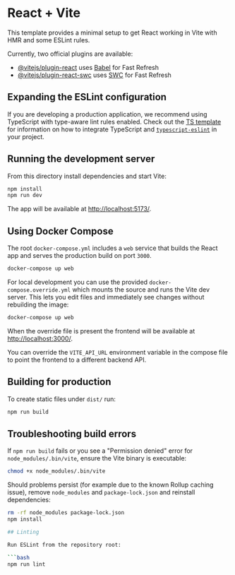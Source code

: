 # React + Vite

This template provides a minimal setup to get React working in Vite with HMR and some ESLint rules.

Currently, two official plugins are available:

- [@vitejs/plugin-react](https://github.com/vitejs/vite-plugin-react/blob/main/packages/plugin-react) uses [Babel](https://babeljs.io/) for Fast Refresh
- [@vitejs/plugin-react-swc](https://github.com/vitejs/vite-plugin-react/blob/main/packages/plugin-react-swc) uses [SWC](https://swc.rs/) for Fast Refresh

## Expanding the ESLint configuration

If you are developing a production application, we recommend using TypeScript with type-aware lint rules enabled. Check out the [TS template](https://github.com/vitejs/vite/tree/main/packages/create-vite/template-react-ts) for information on how to integrate TypeScript and [`typescript-eslint`](https://typescript-eslint.io) in your project.

## Running the development server

From this directory install dependencies and start Vite:

```bash
npm install
npm run dev
```

The app will be available at <http://localhost:5173/>.

## Using Docker Compose

The root `docker-compose.yml` includes a `web` service that builds the React app
and serves the production build on port `3000`.

```bash
docker-compose up web
```

For local development you can use the provided `docker-compose.override.yml`
which mounts the source and runs the Vite dev server. This lets you edit files
and immediately see changes without rebuilding the image:

```bash
docker-compose up web
```

When the override file is present the frontend will be available at
<http://localhost:3000/>.

You can override the `VITE_API_URL` environment variable in the compose file to
point the frontend to a different backend API.

## Building for production

To create static files under `dist/` run:

```bash
npm run build
```

## Troubleshooting build errors

If `npm run build` fails or you see a "Permission denied" error for
`node_modules/.bin/vite`, ensure the Vite binary is executable:

```bash
chmod +x node_modules/.bin/vite
```

Should problems persist (for example due to the known Rollup caching issue),
remove `node_modules` and `package-lock.json` and reinstall dependencies:

```bash
rm -rf node_modules package-lock.json
npm install

## Linting

Run ESLint from the repository root:

```bash
npm run lint
```
